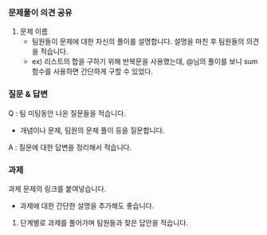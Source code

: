 ### 문제풀이 의견 공유

1. 문제 이름
    - 팀원들이 문제에 대한 자신의 풀이를 설명합니다. 설명을 마친 후 팀원들의 의견을 적습니다.
    - ex) 리스트의 합을 구하기 위해 반복문을 사용했는데, @님의 풀이를 보니 sum 함수를 사용하면 간단하게 구할 수 있었다.

### 질문 & 답변

Q : 팀 미팅동안 나온 질문들을 적습니다.
* 개념이나 문제, 팀원의 문제 풀이 등을 질문합니다.

A : 질문에 대한 답변을 정리해서 적습니다.

### 과제

과제 문제의 링크를 붙여넣습니다.
* 과제에 대한 간단한 설명을 추가해도 좋습니다.

1. 단계별로 과제를 풀어가며 팀원들과 찾은 답안을 적습니다.